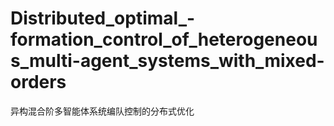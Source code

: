# Distributed_optimal_-formation_control_of_heterogeneous_multi-agent_systems_with_mixed-orders
异构混合阶多智能体系统编队控制的分布式优化
